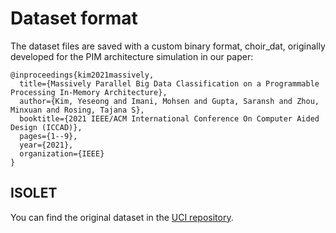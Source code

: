 # Dataset format
The dataset files are saved with a custom binary format, choir_dat, originally developed for the PIM architecture simulation in our paper:
```
@inproceedings{kim2021massively,
  title={Massively Parallel Big Data Classification on a Programmable Processing In-Memory Architecture},
  author={Kim, Yeseong and Imani, Mohsen and Gupta, Saransh and Zhou, Minxuan and Rosing, Tajana S},
  booktitle={2021 IEEE/ACM International Conference On Computer Aided Design (ICCAD)},
  pages={1--9},
  year={2021},
  organization={IEEE}
}
```

## ISOLET
You can find the original dataset in the [UCI repository](https://archive.ics.uci.edu/ml/datasets/isolet).
